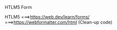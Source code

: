 HTLM5 Form

HTLM5
===>https://web.dev/learn/forms/
===>https://webformatter.com/html (Clean-up code)
